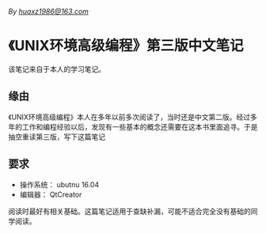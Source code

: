 <!--
    作者：华校专
    email: huaxz1986@163.com
**  本文档可用于个人学习目的，不得用于商业目的  **
-->
<i>By huaxz1986@163.com</i>
# 《UNIX环境高级编程》第三版中文笔记

该笔记来自于本人的学习笔记。

## 缘由

《UNIX环境高级编程》本人在多年以前多次阅读了，当时还是中文第二版。经过多年的工作和编程经验以后，发现有一些基本的概念还需要在这本书里面追寻。于是抽空重读第三版，写下这篇笔记

## 要求

- 操作系统： ubutnu 16.04
- 编辑器： QtCreator

阅读时最好有相关基础。这篇笔记适用于查缺补漏，可能不适合完全没有基础的同学阅读。